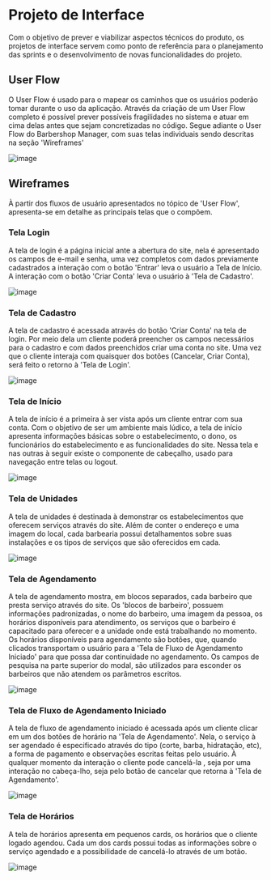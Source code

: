 
# Projeto de Interface

Com o objetivo de prever e viabilizar aspectos técnicos do produto, os projetos de interface servem como ponto de referência para
o planejamento das sprints e o desenvolvimento de novas funcionalidades do projeto. 

## User Flow

 O User Flow é usado para o mapear os caminhos que os usuários poderão tomar durante o uso da aplicação. Através da criação de um
 User Flow completo é possível prever possíveis fragilidades no sistema e atuar em cima delas antes que sejam concretizadas no código.
 Segue adiante o User Flow do Barbershop Manager, com suas telas individuais sendo descritas na seção 'Wireframes'

![image](https://user-images.githubusercontent.com/103009155/163887889-a89e618f-3f06-4b2c-8e87-cde18c294f08.png)

## Wireframes
 À partir dos fluxos de usuário apresentados no tópico de 'User Flow', apresenta-se em detalhe as principais telas que o compõem.
### Tela Login 

A tela de login é a página inicial ante a abertura do site, nela é apresentado os campos de e-mail e senha, uma vez completos com dados
previamente cadastrados a interação com o botão 'Entrar' leva o usuário a Tela de Início. A interação com o botão 'Criar Conta' leva o
usuário à 'Tela de Cadastro'.

![image](https://user-images.githubusercontent.com/103009155/163888213-dc7e0083-333a-46e0-ad7e-88dc19d26102.png)

### Tela de Cadastro

A tela de cadastro é acessada através do botão 'Criar Conta' na tela de login. Por meio dela um cliente poderá preencher os campos
necessários para o cadastro e com dados preenchidos criar uma conta no site. Uma vez que o cliente interaja com quaisquer dos botões
(Cancelar, Criar Conta), será feito o retorno à 'Tela de Login'.  

![image](https://user-images.githubusercontent.com/103009155/163888322-f0685778-fc09-4e31-9a64-d3e5921e43a3.png)

### Tela de Início

A tela de início é a primeira à ser vista após um cliente entrar com sua conta. Com o objetivo de ser um ambiente mais lúdico, a tela
de início apresenta informações básicas sobre o estabelecimento, o dono, os funcionários do estabelecimento e as funcionalidades
do site. Nessa tela e nas outras à seguir existe o componente de cabeçalho, usado para navegação entre telas ou logout.

![image](https://user-images.githubusercontent.com/103009155/163888523-1b8c99e1-a1ad-4247-8c38-ab121501e608.png)

### Tela de Unidades

A tela de unidades é destinada à demonstrar os estabelecimentos que oferecem serviços através do site. Além de conter o endereço e uma imagem
do local, cada barbearia possui detalhamentos sobre suas instalações e os tipos de serviços que são oferecidos em cada.

![image](https://user-images.githubusercontent.com/103009155/163888658-1057fde6-454a-4f06-8929-58cadbc4bcc5.png)

### Tela de Agendamento

A tela de agendamento mostra, em blocos separados, cada barbeiro que presta serviço através do site. Os 'blocos de barbeiro', possuem informações
padronizadas, o nome do barbeiro, uma imagem da pessoa, os horários disponíveis para atendimento, os serviços que o barbeiro é capacitado para
oferecer e a unidade onde está trabalhando no momento. Os horários disponíveis para agendamento são botões, que, quando clicados transportam o
usuário para a 'Tela de Fluxo de Agendamento Iniciado' para que possa dar continuidade no agendamento. Os campos de pesquisa na parte superior do
modal, são utilizados para esconder os barbeiros que não atendem os parâmetros escritos.

![image](https://user-images.githubusercontent.com/103009155/163888948-184d1865-d41f-42cf-9b9b-a3cfd576109c.png)

### Tela de Fluxo de Agendamento Iniciado

A tela de fluxo de agendamento iniciado é acessada após um cliente clicar em um dos botões de horário na 'Tela de Agendamento'. Nela, o serviço
à ser agendado é especificado através do tipo (corte, barba, hidratação, etc), a forma de pagamento e observações escritas feitas pelo usuário.
À qualquer momento da interação o cliente pode cancelá-la , seja por uma interação no cabeça-lho, seja pelo botão de cancelar que retorna
à 'Tela de Agendamento'.

![image](https://user-images.githubusercontent.com/103009155/163888826-45031a83-c2af-4de7-825a-f83b9efc5f1a.png)

### Tela de Horários

A tela de horários apresenta em pequenos cards, os horários que o cliente logado agendou. Cada um dos cards possui todas as informações sobre
o serviço agendado e a possibilidade de cancelá-lo através de um botão.

![image](https://user-images.githubusercontent.com/103009155/163889047-13b40773-81dd-4f70-9361-c55ea7bae3ed.png)
